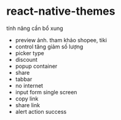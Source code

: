 # react-native-themes

tính năng cần bổ xung
- preview ảnh. tham khảo shopee, tiki
- control tăng giảm số lượng
- picker type
- discount
- popup container
- share
- tabbar
- no internet
- input form single screen
- copy link
- share link
- alert action success